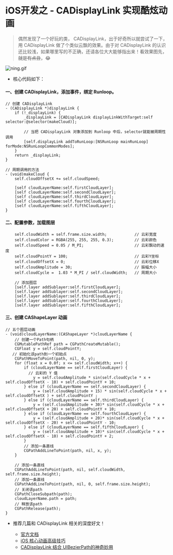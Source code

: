 # iOS开发之 - CADisplayLink 实现酷炫动画


> 偶然发现了一个好玩的类， CADisplayLink，出于好奇所以就尝试了一下，用 CADisplayLink 做了个类似云飘的效果。由于对 CADisplayLink 的认识还比较浅，如果哪里写的不正确，还请各位大大能够指出来！看效果图先，~~就是有点丑~~，😂

![ning.gif](http://upload-images.jianshu.io/upload_images/2665449-da509b22ab7071c0.gif?imageMogr2/auto-orient/strip)

- 核心代码如下：

#### 一、创建 CADisplayLink，添加事件，绑定 Runloop。

```
// 创建 CADisplayLink
- (CADisplayLink *)displayLink {
    if (!_displayLink) {
        _displayLink = [CADisplayLink displayLinkWithTarget:self selector:@selector(makeCloud)];

        // 当把 CADisplayLink 对象添加到 Runloop 中后，selector就能被周期性调用
        [self.displayLink addToRunLoop:[NSRunLoop mainRunLoop] forMode:NSRunLoopCommonModes];
    }
    return _displayLink;
}

// 周期调用的方法
- (void)makeCloud {
    self.cloudOffsetX += self.cloudSpeed;
    
    [self cloudLayerName:self.firstCloudLayer];
    [self cloudLayerName:self.secondCloudLayer];
    [self cloudLayerName:self.thirdCloudLayer];
    [self cloudLayerName:self.fourthCloudLayer];
    [self cloudLayerName:self.fifthCloudLayer];
}
```
#### 二、配置参数，加载图层

```
    self.cloudWidth = self.frame.size.width;            // 云彩宽度
    self.cloudColor = RGBA(255, 255, 255, 0.3);         // 云彩颜色
    self.cloudSpeed = 0.05 / M_PI;                      // 云彩飘动的速度
    self.cloudPointY = 100;                             // 云彩Y坐标
    self.cloudOffsetX = 0;                              // 云彩位移X
    self.cloudAmplitude = 30;                           // 振幅大小
    self.cloudCycle =  1.03 * M_PI / self.cloudWidth;   // 周期大小

    // 添加图层
    [self.layer addSublayer:self.firstCloudLayer];
    [self.layer addSublayer:self.secondCloudLayer];
    [self.layer addSublayer:self.thirdCloudLayer];
    [self.layer addSublayer:self.fourthCloudLayer];
    [self.layer addSublayer:self.fifthCloudLayer];

```

#### 三、创建 CAShapeLayer 动画

```
// 五个图层动画
- (void)cloudLayerName:(CAShapeLayer *)cloudLayerName {
    // 创建一个Path句柄
    CGMutablePathRef path = CGPathCreateMutable();
    CGFloat y = self.cloudPointY;
   // 初始化该path到一个初始点
    CGPathMoveToPoint(path, nil, 0, y);
    for (float x = 0.0f; x <= self.cloudWidth; x++) {
        if (cloudLayerName == self.firstCloudLayer) {
          // 云彩的 Y 值
            y = self.cloudAmplitude * sin(self.cloudCycle * x + self.cloudOffsetX - 10) + self.cloudPointY + 10;
        } else if (cloudLayerName == self.secondCloudLayer) {
            y = (self.cloudAmplitude + 15) * sin(self.cloudCycle * x + self.cloudOffsetX ) + self.cloudPointY ;
        } else if (cloudLayerName == self.thirdCloudLayer) {
            y = (self.cloudAmplitude + 30)* sin(self.cloudCycle * x + self.cloudOffsetX + 20) + self.cloudPointY + 10;
        } else if (cloudLayerName == self.fourthCloudLayer) {
            y = (self.cloudAmplitude + 20)* sin(self.cloudCycle * x + self.cloudOffsetX - 20) + self.cloudPointY - 10;
        } else if (cloudLayerName == self.fifthCloudLayer) {
            y = (self.cloudAmplitude + 10)* sin(self.cloudCycle * x + self.cloudOffsetX - 10) + self.cloudPointY + 2;
        }
        // 添加一条直线
        CGPathAddLineToPoint(path, nil, x, y);
    }

    // 添加一条直线
    CGPathAddLineToPoint(path, nil, self.cloudWidth, self.frame.size.height);
    // 添加一条直线
    CGPathAddLineToPoint(path, nil, 0, self.frame.size.height);
    // 关闭该path
    CGPathCloseSubpath(path);
    cloudLayerName.path = path;
    // 释放该path
    CGPathRelease(path);
}
```


- 推荐几篇和 CADisplayLink 相关的深度好文！ 

  - [官方文档](https://developer.apple.com/reference/quartzcore/cadisplaylink)
  -  [iOS 核心动画高级技巧](https://zsisme.gitbooks.io/ios-/content/chapter11/frame-timing.html) 
  - [CADisplayLink 结合 UIBezierPath的神奇妙用](http://kittenyang.com/cadisplaylinkanduibezierpath/)
